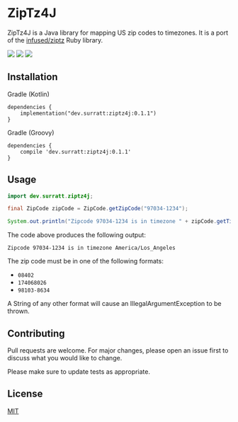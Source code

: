 # ZipTz4J

ZipTz4J is a Java library for mapping US zip codes to timezones.  It is a port of the [infused/ziptz](https://github.com/infused/ziptz) Ruby library.

![](https://img.shields.io/maven-central/v/briansurratt/ziptz4j)
![](https://img.shields.io/github/workflow/status/briansurratt/ziptz4j/Java%20CI%20with%20Gradle)
![](https://img.shields.io/github/issues/briansurratt/ziptz4j)

## Installation

Gradle (Kotlin) 
```
dependencies {
    implementation("dev.surratt:ziptz4j:0.1.1")
}
```

Gradle (Groovy)
```
dependencies {
    compile 'dev.surratt:ziptz4j:0.1.1' 
}
```

## Usage

```java
import dev.surratt.ziptz4j;

final ZipCode zipCode = ZipCode.getZipCode("97034-1234");

System.out.println("Zipcode 97034-1234 is in timezone " + zipCode.getTimeZone());
```

The code above produces the following output:
```
Zipcode 97034-1234 is in timezone America/Los_Angeles
```

The zip code must be in one of the following formats:
* `08402`
* `174068026`
* `98103-8634`

A String of any other format will cause an IllegalArgumentException to be thrown.

## Contributing
Pull requests are welcome. For major changes, please open an issue first to discuss what you would like to change.

Please make sure to update tests as appropriate.

## License
[MIT](https://choosealicense.com/licenses/mit/)